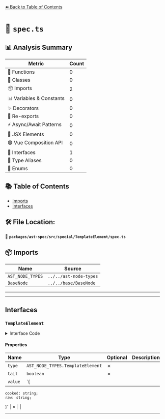 [⬅️ Back to Table of Contents](../../../../../index.md)

# 📄 `spec.ts`

## 📊 Analysis Summary

| Metric | Count |
|--------|-------|
| 🔧 Functions | 0 |
| 🧱 Classes | 0 |
| 📦 Imports | 2 |
| 📊 Variables & Constants | 0 |
| ✨ Decorators | 0 |
| 🔄 Re-exports | 0 |
| ⚡ Async/Await Patterns | 0 |
| 💠 JSX Elements | 0 |
| 🟢 Vue Composition API | 0 |
| 📐 Interfaces | 1 |
| 📑 Type Aliases | 0 |
| 🎯 Enums | 0 |

## 📚 Table of Contents

- [Imports](#imports)
- [Interfaces](#interfaces)

## 🛠️ File Location:
📂 **`packages/ast-spec/src/special/TemplateElement/spec.ts`**

## 📦 Imports

| Name | Source |
|------|--------|
| `AST_NODE_TYPES` | `../../ast-node-types` |
| `BaseNode` | `../../base/BaseNode` |


---


---

## Interfaces

### `TemplateElement`

<details><summary>Interface Code</summary>

```ts
export interface TemplateElement extends BaseNode {
  type: AST_NODE_TYPES.TemplateElement;
  tail: boolean;
  value: {
    cooked: string;
    raw: string;
  };
}
```
</details>

#### Properties

| Name | Type | Optional | Description |
|------|------|----------|-------------|
| `type` | `AST_NODE_TYPES.TemplateElement` | ✗ |  |
| `tail` | `boolean` | ✗ |  |
| `value` | `{
    cooked: string;
    raw: string;
  }` | ✗ |  |


---